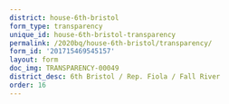 ```yaml
---
district: house-6th-bristol
form_type: transparency
unique_id: house-6th-bristol-transparency
permalink: /2020bq/house-6th-bristol/transparency/
form_id: '201715469545157'
layout: form
doc_img: TRANSPARENCY-00049
district_desc: 6th Bristol / Rep. Fiola / Fall River
order: 16
---
```

